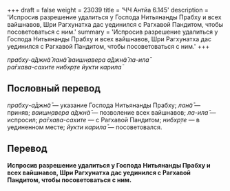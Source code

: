 +++
draft = false
weight = 23039
title = 'ЧЧ Антйа 6.145'
description = 'Испросив разрешение удалиться у Господа Нитьянанды Прабху и всех вайшнавов, Шри Рагхунатха дас уединился с Рагхавой Пандитом, чтобы посоветоваться с ним.'
summary = 'Испросив разрешение удалиться у Господа Нитьянанды Прабху и всех вайшнавов, Шри Рагхунатха дас уединился с Рагхавой Пандитом, чтобы посоветоваться с ним.'
+++

_прабху-а̄джн̃а̄ лан̃а̄ ваишн̣авера а̄джн̃а̄ ла-ила̄  
ра̄гхава-сахите нибхр̣те йукти карила̄_

## Пословный перевод

_прабху_\-_а̄джн̃а̄_ — указание Господа Нитьянанды Прабху; _лан̃а̄_ — приняв; _ваишн̣авера_ _а̄джн̃а̄_ — позволение всех вайшнавов; _ла_\-_ила̄_ — испросил; _ра̄гхава_\-_сахите_ — с Рагхавой Пандитом; _нибхр̣те_ — в уединенном месте; _йукти_ _карила̄_ — посоветовался.

## Перевод

**Испросив разрешение удалиться у Господа Нитьянанды Прабху и всех вайшнавов, Шри Рагхунатха дас уединился с Рагхавой Пандитом, чтобы посоветоваться с ним.**
